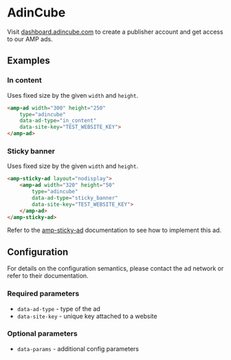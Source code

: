 <!---
Copyright 2018 The AMP HTML Authors. All Rights Reserved.

Licensed under the Apache License, Version 2.0 (the "License");
you may not use this file except in compliance with the License.
You may obtain a copy of the License at

      http://www.apache.org/licenses/LICENSE-2.0

Unless required by applicable law or agreed to in writing, software
distributed under the License is distributed on an "AS-IS" BASIS,
WITHOUT WARRANTIES OR CONDITIONS OF ANY KIND, either express or implied.
See the License for the specific language governing permissions and
limitations under the License.
-->

# AdinCube

Visit [dashboard.adincube.com](https://dashboard.adincube.com/dashboard) to create a publisher account and get access to our AMP ads.

## Examples

### In content

Uses fixed size by the given `width` and `height`.

```html
<amp-ad width="300" height="250"
    type="adincube"
    data-ad-type="in_content"
    data-site-key="TEST_WEBSITE_KEY">
</amp-ad>
```

### Sticky banner
Uses fixed size by the given `width` and `height`.

```html
<amp-sticky-ad layout="nodisplay">
    <amp-ad width="320" height="50"
        type="adincube"
        data-ad-type="sticky_banner"
        data-site-key="TEST_WEBSITE_KEY">
    </amp-ad>
</amp-sticky-ad>
```

Refer to the [amp-sticky-ad](https://amp.dev/documentation/components/amp-sticky-ad) documentation to see how to implement this ad.


## Configuration

For details on the configuration semantics, please contact the ad network or refer to their documentation. 


### Required parameters

* `data-ad-type` - type of the ad
* `data-site-key` - unique key attached to a website

### Optional parameters

* `data-params` - additional config parameters
